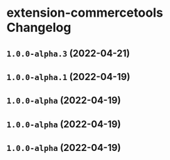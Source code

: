 # extension-commercetools Changelog

## `1.0.0-alpha.3` (2022-04-21)

## `1.0.0-alpha.1` (2022-04-19)

## `1.0.0-alpha` (2022-04-19)

## `1.0.0-alpha` (2022-04-19)

## `1.0.0-alpha` (2022-04-19)
